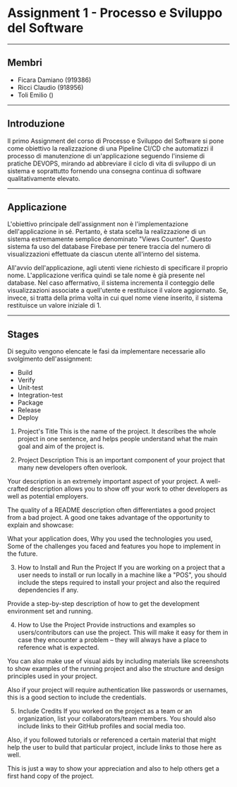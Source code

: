 # Assignment 1 - Processo e Sviluppo del Software
***

## Membri
- Ficara Damiano (919386)
- Ricci Claudio (918956)
- Toli Emilio ()
***

## Introduzione
Il primo Assignment del corso di Processo e Sviluppo del Software si pone come obiettivo la realizzazione di una Pipeline CI/CD che automatizzi il processo di manutenzione di un'applicazione seguendo l'insieme di pratiche DEVOPS, mirando ad abbreviare il ciclo di vita di sviluppo di un sistema e soprattutto fornendo una consegna continua di software qualitativamente elevato.
***

## Applicazione
L'obiettivo principale dell'assignment non è l'implementazione dell'applicazione in sé. Pertanto, è stata scelta la realizzazione di un sistema estremamente semplice denominato "Views Counter". Questo sistema fa uso del database Firebase per tenere traccia del numero di visualizzazioni effettuate da ciascun utente all'interno del sistema.

All'avvio dell'applicazione, agli utenti viene richiesto di specificare il proprio nome. L'applicazione verifica quindi se tale nome è già presente nel database. Nel caso affermativo, il sistema incrementa il conteggio delle visualizzazioni associate a quell'utente e restituisce il valore aggiornato. Se, invece, si tratta della prima volta in cui quel nome viene inserito, il sistema restituisce un valore iniziale di 1.
***

## Stages
Di seguito vengono elencate le fasi da implementare necessarie allo svolgimento dell'assignment:
- Build
- Verify
- Unit-test
- Integration-test
- Package
- Release
- Deploy

1. Project's Title
This is the name of the project. It describes the whole project in one sentence, and helps people understand what the main goal and aim of the project is.

2. Project Description
This is an important component of your project that many new developers often overlook.

Your description is an extremely important aspect of your project. A well-crafted description allows you to show off your work to other developers as well as potential employers.

The quality of a README description often differentiates a good project from a bad project. A good one takes advantage of the opportunity to explain and showcase:

What your application does,
Why you used the technologies you used,
Some of the challenges you faced and features you hope to implement in the future.

3. How to Install and Run the Project
If you are working on a project that a user needs to install or run locally in a machine like a "POS", you should include the steps required to install your project and also the required dependencies if any.

Provide a step-by-step description of how to get the development environment set and running.

4. How to Use the Project
Provide instructions and examples so users/contributors can use the project. This will make it easy for them in case they encounter a problem – they will always have a place to reference what is expected.

You can also make use of visual aids by including materials like screenshots to show examples of the running project and also the structure and design principles used in your project.

Also if your project will require authentication like passwords or usernames, this is a good section to include the credentials.

5. Include Credits
If you worked on the project as a team or an organization, list your collaborators/team members. You should also include links to their GitHub profiles and social media too.

Also, if you followed tutorials or referenced a certain material that might help the user to build that particular project, include links to those here as well.

This is just a way to show your appreciation and also to help others get a first hand copy of the project.
